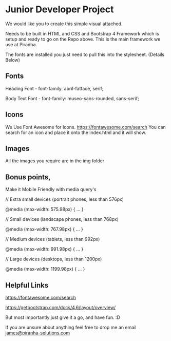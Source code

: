 # Junior Developer Project

We would like you to create this simple visual attached.

Needs to be built in HTML and CSS and Bootstrap 4 Framework which is setup and ready to go on the Repo above. This is the main framework we use at Piranha.

The fonts are installed you just need to pull this into the stylesheet. (Details Below)

## Fonts

Heading Font - font-family: abril-fatface, serif;

Body Text Font - font-family: museo-sans-rounded, sans-serif;

## Icons

We Use Font Awesome for Icons.  https://fontawesome.com/search You can search for an icon and place it onto the index.html and it will show.

<i class="fa-brands fa-facebook-f"></i>

## Images

All the images you require are in the img folder


## Bonus points,

Make it Mobile Friendly with media query's

// Extra small devices (portrait phones, less than 576px)

@media (max-width: 575.98px) { ... }

// Small devices (landscape phones, less than 768px)

@media (max-width: 767.98px) { ... }

// Medium devices (tablets, less than 992px)

@media (max-width: 991.98px) { ... }

// Large devices (desktops, less than 1200px)

@media (max-width: 1199.98px) { ... }


## Helpful Links

https://fontawesome.com/search

https://getbootstrap.com/docs/4.6/layout/overview/


But most importantly just give it a go, and have fun. :D

If you are unsure about anything feel free to drop me an email james@piranha-solutions.com
